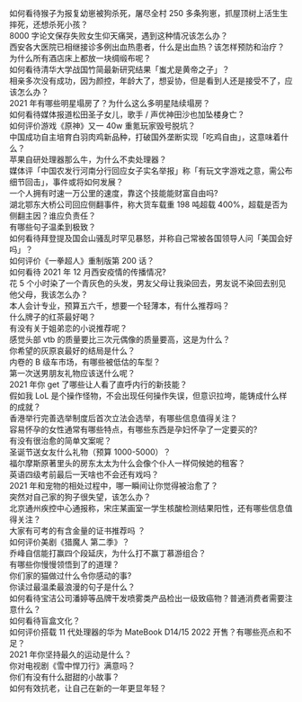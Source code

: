 如何看待猴子为报复幼崽被狗杀死，屠尽全村 250 多条狗崽，抓屋顶树上活生生摔死，还想杀死小孩？  
8000 字论文保存失败女生仰天痛哭，遇到这种情况该怎么办？  
西安各大医院已相继接诊多例出血热患者，什么是出血热？该怎样预防和治疗？  
为什么所有酒店床上都放一块绸缎布呢？  
如何看待清华大学战国竹简最新研究结果「蚩尤是黄帝之子」？  
相亲多次没有成功，因为颜控，年龄大了，想妥协，但是看到人还是接受不了，应该怎么办？  
2021 年有哪些明星塌房了？为什么这么多明星陆续塌房？  
如何看待媒体报道松田圣子女儿，歌手 / 声优神田沙也加坠楼身亡？  
如何评价游戏《原神》又一 40w 重氪玩家毁号脱坑？  
中国成功自主培育白羽肉鸡新品种，打破国外垄断实现「吃鸡自由」，这意味着什么？  
苹果自研处理器那么牛，为什么不卖处理器？  
媒体评「中国农发行河南分行回应女子实名举报」称「有玩文字游戏之意，需公布细节回击」，事件或将如何发展？  
一个人拥有时速一万公里的速度，靠这个技能能财富自由吗?  
湖北鄂东大桥公司回应侧翻事件，称大货车载重 198 吨超载 400%，超载是否为侧翻主因？谁应负责任？  
有哪些句子温柔到极致？  
如何看待拜登提及国会山骚乱时罕见暴怒，并称自己常被各国领导人问「美国会好吗」？  
如何评价《一拳超人》重制版第 200 话？  
如何看待 2021 年 12 月西安疫情的传播情况?  
花 5 个小时染了一个青灰色的头发，男友父母让我染回去，男友说不染回去别见他父母，我该怎么办？  
本人会计专业，预算五六千，想要一个轻薄本，有什么推荐吗？  
什么牌子的红茶最好喝？  
有没有关于姐弟恋的小说推荐呢？  
感觉头部 vtb 的质量要比三次元偶像的质量要高，这是为什么？  
你希望的灰原哀最好的结局是什么？  
内卷的 B 级车市场，有哪些被低估的车型？  
第一次送男朋友礼物应该送什么呢？  
2021 年你 get 了哪些让人看了直呼内行的新技能？  
假如我 LoL 是个操作怪物，不会出现任何操作失误，但意识拉垮，能铸成什么样的成就？  
香港举行完善选举制度后首次立法会选举，有哪些信息值得关注？  
容易怀孕的女性通常有哪些特点，有哪些东西是孕妇怀孕了一定要买的?  
有没有很治愈的简单文案呢？  
圣诞节送女友什么礼物（预算 1000-5000）？  
福尔摩斯原著里头的房东太太为什么会像个仆人一样伺候她的租客？  
英语四级考前最后一天啥也不会还有戏吗？  
2021 年和宠物的相处过程中，哪一瞬间让你觉得被治愈了？  
突然对自己家的狗子很失望，该怎么办？  
北京通州疾控中心通报称，宋庄某画室一学生核酸检测结果阳性，还有哪些信息值得关注？  
大家有可考的有含金量的证书推荐吗 ？  
如何评价美剧《猎魔人 第二季》？  
乔峰自信能打赢四个段延庆，为什么打不赢丁慕游组合？  
有哪些你慢慢领悟到了的道理？  
你们家的猫做过什么令你感动的事?  
你读过最温柔最浪漫的句子是什么？  
如何看待宝洁公司潘婷等品牌干发喷雾类产品检出一级致癌物？普通消费者需要注意什么？  
如何看待盲盒文化？  
如何评价搭载 11 代处理器的华为 MateBook D14/15 2022 开售？有哪些亮点和不足？  
2021 年你坚持最久的运动是什么？  
你对电视剧《雪中悍刀行》满意吗？  
你们有没有什么甜甜的小故事？  
如何有效抗老，让自己在新的一年更显年轻？  
